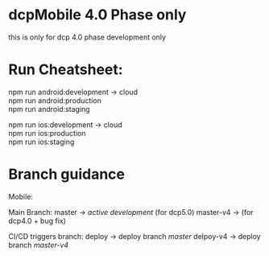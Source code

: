 # dcpMobile 4.0 Phase only
this is only for dcp 4.0 phase development only

# Run Cheatsheet:

npm run android:development -> cloud <br />
npm run android:production <br />
npm run android:staging <br />


npm run ios:development -> cloud <br />
npm run ios:production <br />
npm run ios:staging <br />


# Branch guidance
Mobile:

Main Branch:
master -> *active development* (for dcp5.0)
master-v4 -> (for dcp4.0 + bug fix)

CI/CD triggers branch:
deploy -> deploy branch *master*
delpoy-v4 -> deploy branch *master-v4*
